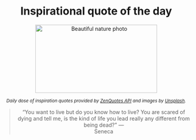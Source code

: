 
<div align="center">

# Inspirational quote of the day

<img src="./data/photo.jpeg" alt="Beautiful nature photo" width="320" height="180">

<sub><i>Daily dose of inspiration quotes provided by [ZenQuotes API](https://zenquotes.io/) and images by [Unsplash](https://unsplash.com/).</i></sub>


<blockquote>&ldquo;You want to live but do you know how to live? You are scared of dying and tell me, is the kind of life you lead really any different from being dead?&rdquo; &mdash; <footer>Seneca</footer></blockquote>

</div>

